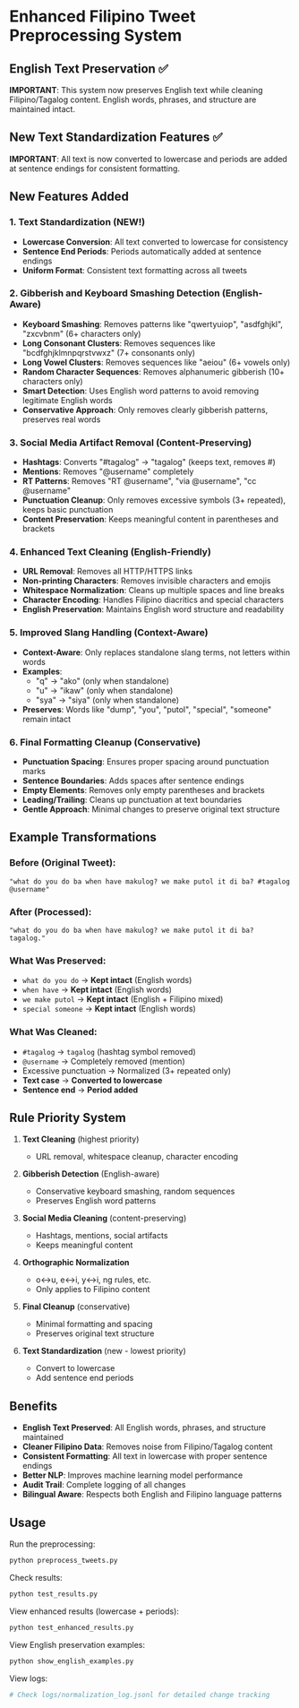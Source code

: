 # Enhanced Filipino Tweet Preprocessing System

## **English Text Preservation** ✅
**IMPORTANT**: This system now preserves English text while cleaning Filipino/Tagalog content. English words, phrases, and structure are maintained intact.

## **New Text Standardization Features** ✅
**IMPORTANT**: All text is now converted to lowercase and periods are added at sentence endings for consistent formatting.

## New Features Added

### 1. **Text Standardization** (NEW!)
- **Lowercase Conversion**: All text converted to lowercase for consistency
- **Sentence End Periods**: Periods automatically added at sentence endings
- **Uniform Format**: Consistent text formatting across all tweets

### 2. **Gibberish and Keyboard Smashing Detection** (English-Aware)
- **Keyboard Smashing**: Removes patterns like "qwertyuiop", "asdfghjkl", "zxcvbnm" (6+ characters only)
- **Long Consonant Clusters**: Removes sequences like "bcdfghjklmnpqrstvwxz" (7+ consonants only)
- **Long Vowel Clusters**: Removes sequences like "aeiou" (6+ vowels only)
- **Random Character Sequences**: Removes alphanumeric gibberish (10+ characters only)
- **Smart Detection**: Uses English word patterns to avoid removing legitimate English words
- **Conservative Approach**: Only removes clearly gibberish patterns, preserves real words

### 3. **Social Media Artifact Removal** (Content-Preserving)
- **Hashtags**: Converts "#tagalog" → "tagalog" (keeps text, removes #)
- **Mentions**: Removes "@username" completely
- **RT Patterns**: Removes "RT @username", "via @username", "cc @username"
- **Punctuation Cleanup**: Only removes excessive symbols (3+ repeated), keeps basic punctuation
- **Content Preservation**: Keeps meaningful content in parentheses and brackets

### 4. **Enhanced Text Cleaning** (English-Friendly)
- **URL Removal**: Removes all HTTP/HTTPS links
- **Non-printing Characters**: Removes invisible characters and emojis
- **Whitespace Normalization**: Cleans up multiple spaces and line breaks
- **Character Encoding**: Handles Filipino diacritics and special characters
- **English Preservation**: Maintains English word structure and readability

### 5. **Improved Slang Handling** (Context-Aware)
- **Context-Aware**: Only replaces standalone slang terms, not letters within words
- **Examples**: 
  - "q" → "ako" (only when standalone)
  - "u" → "ikaw" (only when standalone)
  - "sya" → "siya" (only when standalone)
- **Preserves**: Words like "dump", "you", "putol", "special", "someone" remain intact

### 6. **Final Formatting Cleanup** (Conservative)
- **Punctuation Spacing**: Ensures proper spacing around punctuation marks
- **Sentence Boundaries**: Adds spaces after sentence endings
- **Empty Elements**: Removes only empty parentheses and brackets
- **Leading/Trailing**: Cleans up punctuation at text boundaries
- **Gentle Approach**: Minimal changes to preserve original text structure

## Example Transformations

### Before (Original Tweet):
```
"what do you do ba when have makulog? we make putol it di ba? #tagalog @username"
```

### After (Processed):
```
"what do you do ba when have makulog? we make putol it di ba? tagalog."
```

### What Was Preserved:
- `what do you do` → **Kept intact** (English words)
- `when have` → **Kept intact** (English words)
- `we make putol` → **Kept intact** (English + Filipino mixed)
- `special someone` → **Kept intact** (English words)

### What Was Cleaned:
- `#tagalog` → `tagalog` (hashtag symbol removed)
- `@username` → Completely removed (mention)
- Excessive punctuation → Normalized (3+ repeated only)
- **Text case** → **Converted to lowercase**
- **Sentence end** → **Period added**

## Rule Priority System

1. **Text Cleaning** (highest priority)
   - URL removal, whitespace cleanup, character encoding

2. **Gibberish Detection** (English-aware)
   - Conservative keyboard smashing, random sequences
   - Preserves English word patterns

3. **Social Media Cleaning** (content-preserving)
   - Hashtags, mentions, social artifacts
   - Keeps meaningful content

4. **Orthographic Normalization**
   - o↔u, e↔i, y↔i, ng rules, etc.
   - Only applies to Filipino content

5. **Final Cleanup** (conservative)
   - Minimal formatting and spacing
   - Preserves original text structure

6. **Text Standardization** (new - lowest priority)
   - Convert to lowercase
   - Add sentence end periods

## Benefits

- **English Text Preserved**: All English words, phrases, and structure maintained
- **Cleaner Filipino Data**: Removes noise from Filipino/Tagalog content
- **Consistent Formatting**: All text in lowercase with proper sentence endings
- **Better NLP**: Improves machine learning model performance
- **Audit Trail**: Complete logging of all changes
- **Bilingual Aware**: Respects both English and Filipino language patterns

## Usage

Run the preprocessing:
```bash
python preprocess_tweets.py
```

Check results:
```bash
python test_results.py
```

View enhanced results (lowercase + periods):
```bash
python test_enhanced_results.py
```

View English preservation examples:
```bash
python show_english_examples.py
```

View logs:
```bash
# Check logs/normalization_log.jsonl for detailed change tracking
```
